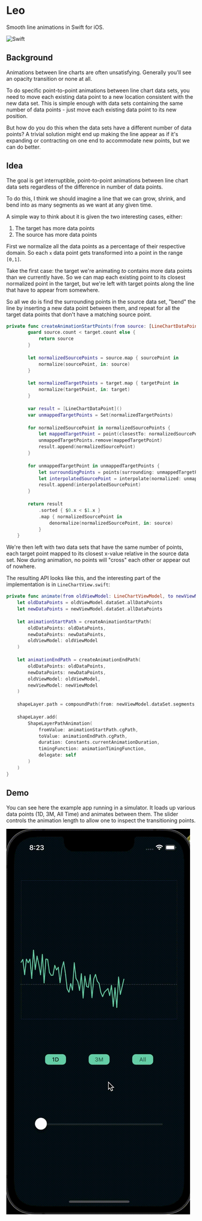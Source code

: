 # Leo
Smooth line animations in Swift for iOS.

![Swift](https://img.shields.io/badge/Swift-5.0-orange.svg)

## Background
Animations between line charts are often unsatisfying. Generally you'll see an opacity transition or none at all.

To do specific point-to-point animations between line chart data sets, you need to move each existing data point to a new location consistent with the new data set. This is simple enough with data sets containing the same number of data points - just move each existing data point to its new position.

But how do you do this when the data sets have a different number of data points? A trivial solution might end up making the line appear as if it's expanding or contracting on one end to accommodate new points, but we can do better. 

## Idea
The goal is get interruptible, point-to-point animations between line chart data sets regardless of the difference in number of data points.

To do this, I think we should imagine a line that we can grow, shrink, and bend into as many segments as we want at any given time.

A simple way to think about it is given the two interesting cases, either:
1. The target has more data points
2. The source has more data points

First we normalize all the data points as a percentage of their respective domain. So each `x` data point gets transformed into a point in the range `[0,1]`.

Take the first case: the target we're animating _to_ contains more data points than we currently have. So we can map each existing point to its closest normalized point in the target, but we're left with target points along the line that have to appear from somewhere.

So all we do is find the surrounding points in the source data set, "bend" the line by inserting a new data point between them, and repeat for all the target data points that don't have a matching source point.

```swift
private func createAnimationStartPoints(from source: [LineChartDataPoint], target: [LineChartDataPoint]) -> [LineChartDataPoint] {
        guard source.count < target.count else {
            return source
        }
        
        let normalizedSourcePoints = source.map { sourcePoint in
            normalize(sourcePoint, in: source)
        }
        
        let normalizedTargetPoints = target.map { targetPoint in
            normalize(targetPoint, in: target)
        }
        
        var result = [LineChartDataPoint]()
        var unmappedTargetPoints = Set(normalizedTargetPoints)
        
        for normalizedSourcePoint in normalizedSourcePoints {
            let mappedTargetPoint = point(closestTo: normalizedSourcePoint, in: normalizedTargetPoints)
            unmappedTargetPoints.remove(mappedTargetPoint)
            result.append(normalizedSourcePoint)
        }
        
        for unmappedTargetPoint in unmappedTargetPoints {
            let surroundingPoints = points(surrounding: unmappedTargetPoint, in: normalizedSourcePoints)
            let interpolatedSourcePoint = interpolate(normalized: unmappedTargetPoint, between: surroundingPoints.left, and: surroundingPoints.right)
            result.append(interpolatedSourcePoint)
        }
        
        return result
            .sorted { $0.x < $1.x }
            .map { normalizedSourcePoint in
                denormalize(normalizedSourcePoint, in: source)
            }
    }
```

We're then left with two data sets that have the same number of points, each target point mapped to its closest x-value relative in the source data set. Now during animation, no points will "cross" each other or appear out of nowhere.

The resulting API looks like this, and the interesting part of the implementation is in `LineChartView.swift`: 

```swift
private func animate(from oldViewModel: LineChartViewModel, to newViewModel: LineChartViewModel) {
    let oldDataPoints = oldViewModel.dataSet.allDataPoints
    let newDataPoints = newViewModel.dataSet.allDataPoints
    
    let animationStartPath = createAnimationStartPath(
        oldDataPoints: oldDataPoints,
        newDataPoints: newDataPoints,
        oldViewModel: oldViewModel
    )
    
    let animationEndPath = createAnimationEndPath(
        oldDataPoints: oldDataPoints,
        newDataPoints: newDataPoints,
        oldViewModel: oldViewModel,
        newViewModel: newViewModel
    )
    
    shapeLayer.path = compoundPath(from: newViewModel.dataSet.segments, with: newViewModel).cgPath
    
    shapeLayer.add(
        ShapeLayerPathAnimation(
            fromValue: animationStartPath.cgPath,
            toValue: animationEndPath.cgPath,
            duration: Constants.currentAnimationDuration,
            timingFunction: animationTimingFunction,
            delegate: self
        )
    )
}

```

## Demo
You can see here the example app running in a simulator. It loads up various data points (1D, 3M, All Time) and animates between them. The slider controls the animation length to allow one to inspect the transitioning points.

![alt tag](/Resources/Animation.gif)
